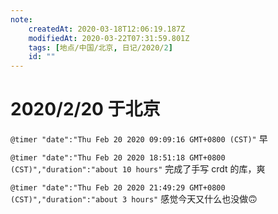```yaml
---
note:
    createdAt: 2020-03-18T12:06:19.187Z
    modifiedAt: 2020-03-22T07:31:59.801Z
    tags: [地点/中国/北京, 日记/2020/2]
    id: ""
---
```

# 2020/2/20 于北京

`@timer "date":"Thu Feb 20 2020 09:09:16 GMT+0800 (CST)"`
早

`@timer "date":"Thu Feb 20 2020 18:51:18 GMT+0800 (CST)","duration":"about 10 hours"`
完成了手写 crdt 的库，爽

`@timer "date":"Thu Feb 20 2020 21:49:29 GMT+0800 (CST)","duration":"about 3 hours"`
感觉今天又什么也没做🙃

